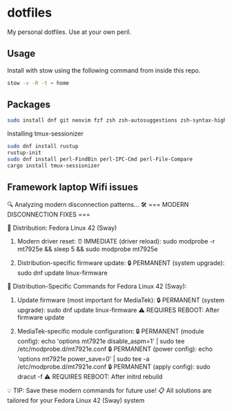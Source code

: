 # dotfiles

My personal dotfiles.
Use at your own peril.

## Usage

Install with stow using the following command from inside this repo.

```sh
stow -v -R -t ~ home
```

## Packages

```sh
sudo install dnf git neovim fzf zsh zsh-autosuggestions zsh-syntax-hightlighting
```

Installing tmux-sessionizer

```sh
sudo dnf install rustup
rustup-init
sudo dnf install perl-FindBin perl-IPC-Cmd perl-File-Compare
cargo install tmux-sessionizer
```

## Framework laptop Wifi issues

🔍 Analyzing modern disconnection patterns...
🛠️ === MODERN DISCONNECTION FIXES ===

🐧 Distribution: Fedora Linux 42 (Sway)

1. Modern driver reset:
   ⏰ IMMEDIATE (driver reload): sudo modprobe -r mt7925e && sleep 5 && sudo modprobe mt7925e

2. Distribution-specific firmware update:
   🔒 PERMANENT (system upgrade): sudo dnf update linux-firmware


🐧 Distribution-Specific Commands for Fedora Linux 42 (Sway):

1. Update firmware (most important for MediaTek):
   🔒 PERMANENT (system upgrade): sudo dnf update linux-firmware
   ⚠️ REQUIRES REBOOT: After firmware update

2. MediaTek-specific module configuration:
   🔒 PERMANENT (module config): echo 'options mt7921e disable_aspm=1' | sudo tee /etc/modprobe.d/mt7921e.conf
   🔒 PERMANENT (power config): echo 'options mt7921e power_save=0' | sudo tee -a /etc/modprobe.d/mt7921e.conf
   🔒 PERMANENT (apply config): sudo dracut -f
   ⚠️ REQUIRES REBOOT: After initrd rebuild

💡 TIP: Save these modern commands for future use!
📋 All solutions are tailored for your Fedora Linux 42 (Sway) system
